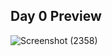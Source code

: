 <h2>Day 0 Preview</h2>


![Screenshot (2358)](https://github.com/tusquake/SAPUI5-walkthrough/assets/77339749/98be9542-4a36-483c-a4dc-ac52eac4f8dd)
